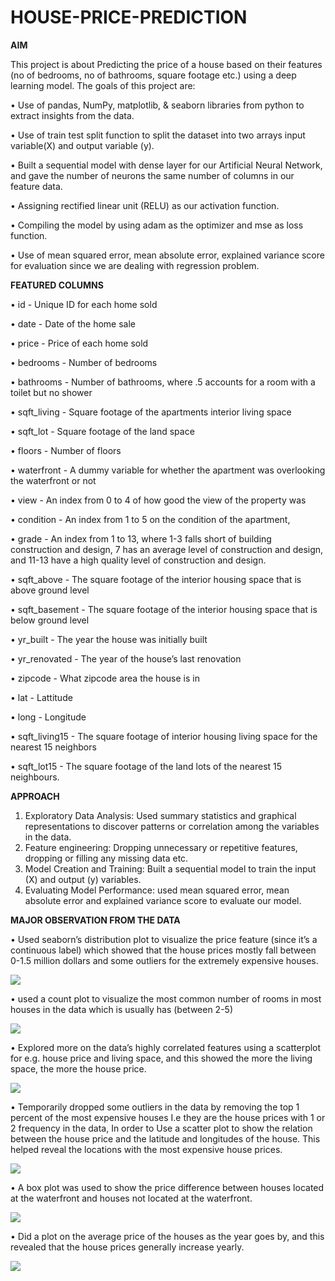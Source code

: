 # HOUSE-PRICE-PREDICTION

**AIM**

This project is about Predicting the price of a house based on their features (no of bedrooms, no of bathrooms, square footage etc.) using a deep learning model. The goals of this project are:

•	Use of pandas, NumPy, matplotlib, & seaborn libraries from python to extract insights from the data.

•	Use of train test split function to split the dataset into two arrays input variable(X) and output variable (y).

•	Built a sequential model with dense layer for our Artificial Neural Network, and gave the number of neurons the same number of columns in our feature data.

•	Assigning rectified linear unit (RELU) as our activation function.

•	Compiling the model by using adam as the optimizer and mse as loss function.

•	Use of mean squared error, mean absolute error, explained variance score for evaluation since we are dealing with regression problem.

**FEATURED COLUMNS**

•	id - Unique ID for each home sold

•	date - Date of the home sale

•	price - Price of each home sold

•	bedrooms - Number of bedrooms

•	bathrooms - Number of bathrooms, where .5 accounts for a room with a toilet but no shower

•	sqft_living - Square footage of the apartments interior living space

•	sqft_lot - Square footage of the land space

•	floors - Number of floors

•	waterfront - A dummy variable for whether the apartment was overlooking the waterfront or not

•	view - An index from 0 to 4 of how good the view of the property was

•	condition - An index from 1 to 5 on the condition of the apartment,

•	grade - An index from 1 to 13, where 1-3 falls short of building construction and design, 7 has an average level of construction and design, and 11-13 have a high quality level of construction and design.

•	sqft_above - The square footage of the interior housing space that is above ground level

•	sqft_basement - The square footage of the interior housing space that is below ground level

•	yr_built - The year the house was initially built

•	yr_renovated - The year of the house’s last renovation

•	zipcode - What zipcode area the house is in

•	lat - Lattitude

•	long - Longitude

•	sqft_living15 - The square footage of interior housing living space for the nearest 15 neighbors

•	sqft_lot15 - The square footage of the land lots of the nearest 15 neighbours.

**APPROACH**

1.	Exploratory Data Analysis: Used summary statistics and graphical representations to discover patterns or correlation among the variables in the data.
2.	Feature engineering: Dropping unnecessary or repetitive features, dropping or filling any missing data etc.
3.	Model Creation and Training: Built a sequential model to train the input (X) and output (y) variables.
4.	Evaluating Model Performance: used mean squared error, mean absolute error and explained variance score to evaluate our model.

**MAJOR OBSERVATION FROM THE DATA**

•	Used seaborn’s distribution plot to visualize the price feature (since it’s a continuous label) which showed that the house prices mostly fall between 0-1.5 million dollars and some outliers for the extremely expensive houses.

![](Images2/images1.png)

•	used a count plot to visualize the most common number of rooms in most houses in the data which is usually has (between 2-5)

![](Images2/images2.png)

•	Explored more on the data’s highly correlated features using a scatterplot for e.g. house price and living space, and this showed the more the living space, the more the house price.

![](Images2/images3.png)

•	Temporarily dropped some outliers in the data by removing the top 1 percent of the most expensive houses I.e they are the house prices with 1 or 2 frequency in the data, In order to Use a scatter plot to show the relation between the house price and the latitude and longitudes of the house. This helped reveal the locations with the most expensive house prices.

![](Images2/images4.png)

•	A box plot was used to show the price difference between houses located at the waterfront and houses not located at the waterfront.

![](Images2/images5.png)

•	Did a plot on the average price of the houses as the year goes by, and this revealed that the house prices generally increase yearly.

![](Images2/images6.png)
